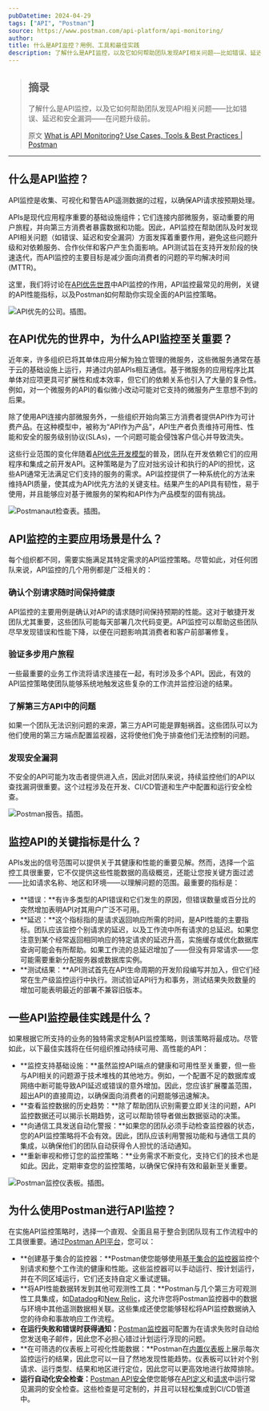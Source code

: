 ```yaml
---
pubDatetime: 2024-04-29
tags: ["API", "Postman"]
source: https://www.postman.com/api-platform/api-monitoring/
author:
title: 什么是API监控？用例、工具和最佳实践
description: 了解什么是API监控，以及它如何帮助团队发现API相关问题——比如错误、延迟和安全漏洞——在问题升级前。
---
```


> ## 摘录
>
> 了解什么是API监控，以及它如何帮助团队发现API相关问题——比如错误、延迟和安全漏洞——在问题升级前。
>
> 原文 [What is API Monitoring? Use Cases, Tools & Best Practices | Postman](https://www.postman.com/api-platform/api-monitoring/)

---

## 什么是API监控？

API监控是收集、可视化和警告API遥测数据的过程，以确保API请求按预期处理。

APIs是现代应用程序重要的基础设施组件；它们连接内部微服务，驱动重要的用户旅程，并向第三方消费者暴露数据和功能。因此，API监控在帮助团队及时发现API相关问题（如错误、延迟和安全漏洞）方面发挥着重要作用，避免这些问题升级和对依赖服务、合作伙伴和客户产生负面影响。API测试旨在支持开发阶段的快速迭代，而API监控的主要目标是减少面向消费者的问题的平均解决时间(MTTR)。

这里，我们将讨论在[API优先世界](https://api-first-world.com/)中API监控的作用，API监控最常见的用例，关键的API性能指标，以及Postman如何帮助你实现全面的API监控策略。

![API优先的公司。插图。](../../assets/121/api-first-development-company-postman-illustration.svg)

## 在API优先的世界中，为什么API监控至关重要？

近年来，许多组织已将其单体应用分解为独立管理的微服务，这些微服务通常在基于云的基础设施上运行，并通过内部APIs相互通信。基于微服务的应用程序比其单体对应项更具可扩展性和成本效率，但它们的依赖关系也引入了大量的复杂性。例如，对一个微服务的API的看似微小改动可能对它支持的微服务产生意想不到的后果。

除了使用API连接内部微服务外，一些组织开始向第三方消费者提供API作为可计费产品。在这种模型中，被称为“API作为产品”，API生产者负责维持可用性、性能和安全的服务级别协议(SLAs)，一个问题可能会侵蚀客户信心并导致流失。

这些行业范围的变化伴随着[API优先开发模型](https://www.postman.com/api-first/)的普及，团队在开发依赖它们的应用程序和集成之前开发API。这种策略是为了应对拙劣设计和执行的API的担忧，这些API通常无法满足它们支持的服务的需求。API监控提供了一种系统化的方法来维持API质量，使其成为API优先方法的关键支柱。结果产生的API具有韧性，易于使用，并且能够应对基于微服务的架构和API作为产品模型的固有挑战。

![Postmanaut检查表。插图。](../../assets/121/checklist-clipboard-postman-illustration.svg)

## API监控的主要应用场景是什么？

每个组织都不同，需要实施满足其特定需求的API监控策略。尽管如此，对任何团队来说，API监控的几个用例都是广泛相关的：

### 确认个别请求随时间保持健康

API监控的主要用例是确认对API的请求随时间保持预期的性能。这对于敏捷开发团队尤其重要，这些团队可能每天部署几次代码变更。API监控可以帮助这些团队尽早发现错误和性能下降，以便在问题影响其消费者和客户前部署修复。

### 验证多步用户旅程

一些最重要的业务工作流将请求连接在一起，有时涉及多个API。因此，有效的API监控策略使团队能够系统地触发这些复杂的工作流并监控沿途的结果。

### 了解第三方API中的问题

如果一个团队无法识别问题的来源，第三方API可能是罪魁祸首。这些团队可以为他们使用的第三方端点配置监视器，这将使他们免于排查他们无法控制的问题。

### 发现安全漏洞

不安全的API可能为攻击者提供进入点，因此对团队来说，持续监控他们的API以查找漏洞很重要。这个过程涉及在开发、CI/CD管道和生产中配置和运行安全检查。

![Postman报告。插图。](../../assets/121/postman-reports.svg)

## 监控API的关键指标是什么？

APIs发出的信号范围可以提供关于其健康和性能的重要见解。然而，选择一个监控工具很重要，它不仅提供这些性能数据的高级概览，还能让您按关键方面过滤——比如请求名称、地区和环境——以理解问题的范围。最重要的指标是：

- **错误：**有许多类型的API错误和它们发生的原因，但错误数量或百分比的突然增加表明API对其用户广泛不可用。
- **延迟：**这个指标指的是请求返回响应所需的时间，是API性能的主要指标。团队应该监控个别请求的延迟，以及工作流中所有请求的总延迟。如果您注意到某个经常返回相同响应的特定请求的延迟升高，实施缓存或优化数据库查询可能会有所帮助。如果工作流的总延迟增加了——但没有异常请求——您可能需要重新分配服务器或数据库实例。
- **测试结果：**API测试首先在API生命周期的开发阶段编写并加入，但它们经常在生产级监控运行中执行。测试验证API行为和事务，测试结果失败数量的增加可能表明最近的部署不兼容旧版本。

## 一些API监控最佳实践是什么？

如果根据它所支持的业务的独特需求定制API监控策略，则该策略将最成功。尽管如此，以下最佳实践将在任何组织推动持续可用、高性能的API：

- **监控支持基础设施：**虽然监控API端点的健康和可用性至关重要，但一些与API相关的问题源于技术堆栈的其他地方。例如，一个配置不足的数据库或网络中断可能导致API延迟或错误的意外增加。因此，您应该扩展覆盖范围，超出API的直接周边，以确保面向消费者的问题能够迅速解决。
- **查看监控数据的历史趋势：**除了帮助团队识别需要立即关注的问题，API监控数据还可以揭示长期趋势，这可以帮助领导者做出数据驱动的决策。
- **向通信工具发送自动化警报：**如果您的团队必须手动检查监控器的状态，您的API监控策略将不会有效。因此，团队应该利用警报功能和与通信工具的集成，以确保他们的团队自动获得令人担忧的活动通知。
- **重新审视和修订您的监控策略：**业务需求不断变化，支持它们的技术也是如此。因此，定期审查您的监控策略，以确保它保持有效和最新至关重要。

![Postman监控仪表板。插图。](../../assets/121/postman-api-lifecycle.png)

## 为什么使用Postman进行API监控？

在实施API监控策略时，选择一个直观、全面且易于整合到团队现有工作流程中的工具很重要。通过[Postman API平台](https://www.postman.com/)，您可以：

- **创建基于集合的监控器：**Postman使您能够使用[基于集合的监控器](https://learning.postman.com/docs/monitoring-your-api/intro-monitors/#collection-based-monitors)监控个别请求和整个工作流的健康和性能。这些监控器可以手动运行、按计划运行，并在不同区域运行，它们还支持自定义重试逻辑。
- **将API性能数据转发到其他可观测性工具：**Postman与几个第三方可观测性工具集成，如[Datadog](https://learning.postman.com/docs/integrations/available-integrations/datadog/)和[New Relic](https://learning.postman.com/docs/integrations/available-integrations/new-relic/)，这允许您将Postman监控器中的数据与环境中其他遥测数据相关联。这些集成还使您能够轻松将API监控数据纳入您的待命和事故响应工作流程。
- **在运行失败和错误时获得通知：**[Postman监控器](https://learning.postman.com/docs/monitoring-your-api/intro-monitors/)可配置为在请求失败时自动给您发送电子邮件，因此您不必担心错过计划运行浮现的问题。
- **在可筛选的仪表板上可视化性能数据：**Postman在[内置仪表板](https://learning.postman.com/docs/monitoring-your-api/viewing-monitor-results/#viewing-monitors-in-postman)上展示每次监控运行的结果，因此您可以一目了然地发现性能趋势。仪表板可以针对个别请求、运行类型、结果和地区进行定位，因此您可以更高效地进行故障排除。
- **运行自动化安全检查：**[Postman API安全](https://blog.postman.com/introducing-api-security-in-postman-v10/)使您能够在[API定义](https://learning.postman.com/docs/api-governance/configurable-rules/configuring-api-security-rules/#configuring-rules-for-api-definitions)和[请求](https://learning.postman.com/docs/api-governance/configurable-rules/configuring-api-security-rules/#configuring-rules-for-requests)中运行常见漏洞的安全检查。这些检查是可定制的，并且可以轻松集成到CI/CD管道中。
